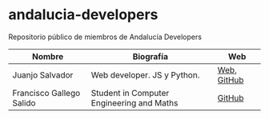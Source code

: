 # andalucia-developers
Repositorio público de miembros de Andalucía Developers

| Nombre | Biografía | Web      |
|--------|-----------|----------|
| Juanjo Salvador | Web developer. JS y Python. | [Web](http://juanjosalvador.me), [GitHub](https://github.com/JuanjoSalvador) |
| Francisco Gallego Salido | Student in Computer Engineering and Maths | [GitHub](https://github.com/fgallegosalido) |
